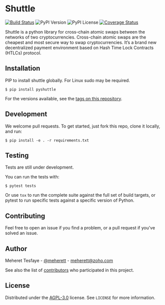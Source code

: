 # Shuttle

[![Build Status](https://travis-ci.org/meherett/shuttle.svg?branch=master)](https://travis-ci.org/meherett/shuttle)
![PyPI Version](https://img.shields.io/pypi/v/pyshuttle.svg?color=blue)
![PyPI License](https://img.shields.io/pypi/l/pyshuttle.svg?color=black)
[![Coverage Status](https://coveralls.io/repos/github/meherett/shuttle/badge.svg?branch=master)](https://coveralls.io/github/meherett/shuttle?branch=master)

Shuttle is a python library for cross-chain atomic swaps between the networks of two cryptocurrencies. ​Cross-chain atomic swaps are the cheapest and most secure way to swap cryptocurrencies. It’s a brand new decentralized payment environment based on Hash Time Lock Contracts (HTLCs) protocol.

## Installation
PIP to install shuttle globally. For Linux sudo may be required.
```
$ pip install pyshuttle
```
For the versions available, see the [tags on this repository](https://github.com/meherett/shuttle/tags).

## Development
We welcome pull requests. To get started, just fork this repo, clone it locally, and run:
```
$ pip install -e . -r requirements.txt
```

## Testing
Tests are still under development.

You can run the tests with:

```
$ pytest tests
```

Or use `tox` to run the complete suite against the full set of build targets, or pytest to run specific 
tests against a specific version of Python.

## Contributing
Feel free to open an issue if you find a problem, or a pull request if you've solved an issue.

## Author

Meheret Tesfaye - [@meherett](https://github.com/meherett) - meherett@zoho.com

See also the list of [contributors](https://github.com/meherett/shuttle/graphs/contributors) who participated in this project.

## License

Distributed under the [AGPL-3.0](https://github.com/meherett/shuttle/LICENSE) license. See ``LICENSE`` for more information.

